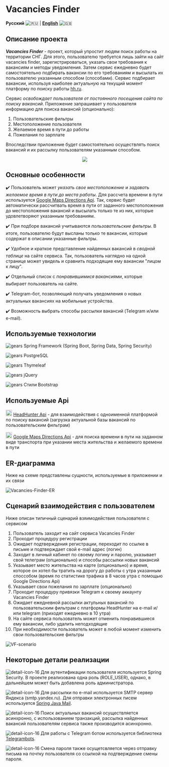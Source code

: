 # Vacancies Finder

**Русский** ![:ru:](https://flagcdn.com/20x15/ru.png) | [**English**](docs-eng/README.md) ![:gb:](https://flagcdn.com/20x15/gb.png)

## Описание проекта

***Vacancies Finder*** - проект, который упростит людям поиск работы на территории СНГ. Для этого, пользователю требуется лишь зайти на сайт vacancies finder, зарегистрироваться, указать свои требования к вакансиям и методы уведомления. Затем сервис ежедневно будет самостоятельно подбирать вакансии по его требованиям и высылать их пользователю указанным способом (способами). Сервис подбирает вакансии, используя наиболее актуальную на текущий момент платформу по поиску работы [hh.ru](https://hh.ru).

Сервис *освобождает пользователя от постоянного посещения сайта по поиску вакансий*. Приложение запрашивает у пользователя информацию для поиска вакансий (опционально):
1. Пользовательские фильтры
2. Местоположение пользователя
3. Желаемое время в пути до работы
4. Пожелания по зарплате

Впоследствии приложение будет самостоятельно осуществлять поиск вакансий и их рассылку пользователям указанным способом.

<p align="center">
  <img src="https://user-images.githubusercontent.com/74429654/129240802-c93b4684-2d90-40ec-87dd-7e6878fbb1d9.png" />
</p>

## Основные особенности

:heavy_check_mark: Пользователь может *указать свое местоположение* и *задавать желаемое время в пути до места работы*. Для рассчета времени в пути используется [Google Maps Directions Api](https://developers.google.com/maps/documentation/directions/overview). Так, сервис будет автоматически рассчитвать время в пути от заданного местоположения до местоположения вакансий и высылать только те из них, которые удовлетворяют указанным требованиям.

:heavy_check_mark: При подборе вакансий учитываются *пользовательские фильтры*. В итоге, пользователю будут высланы только те вакансии, которые содержат в описании указанные фильтры.

:heavy_check_mark: Удобное и краткое представление найденных вакансий в *сводной таблице* на сайте сервиса. Так, пользователь наглядно на одной странице может увидель и сравнить подходящие ему вакансии "лицом к лицу".

:heavy_check_mark: Отдельный список с *понравившимися вакансиями*, которые выбирает пользователь на сайте.

:heavy_check_mark: Telegram-бот, позволяющий получать уведомления о новых актуальных вакансиях на мобильные устройства.

:heavy_check_mark: Возможность выбрать способы рассылки вакансий (Telegram и/или e-mail).

## Используемые технологии

![gears](https://user-images.githubusercontent.com/74429654/129231585-78765455-d571-422d-ba9e-3a384c81cdcc.png) Spring Framework (Spring Boot, Spring Data, Spring Security)

![gears](https://user-images.githubusercontent.com/74429654/129231585-78765455-d571-422d-ba9e-3a384c81cdcc.png) PostgreSQL

![gears](https://user-images.githubusercontent.com/74429654/129231585-78765455-d571-422d-ba9e-3a384c81cdcc.png) Thymeleaf

![gears](https://user-images.githubusercontent.com/74429654/129231585-78765455-d571-422d-ba9e-3a384c81cdcc.png) jQuery

![gears](https://user-images.githubusercontent.com/74429654/129231585-78765455-d571-422d-ba9e-3a384c81cdcc.png) Стили Bootstrap

## Используемые Api

<img width="20" alt="api-point" src="https://user-images.githubusercontent.com/74429654/129253188-07fee198-13fc-49ab-8150-d101e2029b48.png"/> [HeadHunter Api](https://github.com/hhru/api) - для взаимодействия с одноименной платформой по поиску вакансий (загрузка актуальной базы вакансий по пользовательским фильтрам)

<img width="20" alt="api-point" src="https://user-images.githubusercontent.com/74429654/129253188-07fee198-13fc-49ab-8150-d101e2029b48.png"/> [Google Maps Directions Api](https://developers.google.com/maps/documentation/directions/overview) - для поиска времени в пути на заданном виде транспорта при указании места жительства и желаемого времени в пути

## ER-диаграмма

Ниже на схеме представлены сущности, используемые в приложении и их связи


![Vacancies-Finder-ER](https://user-images.githubusercontent.com/74429654/130235491-820266e7-6662-42cf-9594-4fb7e447de80.png)

## Сценарий взаимодействия с пользователем

Ниже описан типичный сценарий взяимодействия пользователя с сервисом

1. Пользователь заходит на сайт сервиса Vacancies Finder
2. Проходит процедуру регистрации
3. Ожидает подтверждения регистрации, переходит по ссылке в письме и подтверждает свой e-mail адрес (логин)
4. Заходит в личный кабинет по своему логину и паролю, указывает свой телеграм (опционально) и способы рассылки новых вакансий
5. Указывает место жительства на карте (опционально) и время, которое он хотел бы тратить на дорогу до работы с утра указанным споссобом (время по статистике трафика в 8 часов утра с помощью Google Directions Api)
6. Указывает свои пожелания по зарплате (опционально)
7. Проходит процедуру привязки Telegram к своему аккаунту Vacancies Finder
8. Ожидает ежедневной рассылки актульных вакансий по пользовательским фильтрам с платформы HeadHunter на e-mail и/или telegram (приходят ежедневно в 10 утра)
9. На сайте сервиса пользователь может отменить понравившиеся ему вакансии, либо удалить неподходящие
10. При необходимости пользователь может в любой момент изменить свои пользовательские фильтры

![VF-scenario](https://user-images.githubusercontent.com/74429654/130245250-1521c8ee-60e3-4bfc-807c-3ff6f6eacf34.png)

## Некоторые детали реализации

![detail-icon-16](https://user-images.githubusercontent.com/74429654/130313016-57a118cd-83b8-4c1a-893b-94cbb82650e5.png) Для аутентификации пользователя используется Spring Security. В проекте реализована одна роль (ROLE_USER), однако, в дальнейшем может быть добавлена роль администратора.

![detail-icon-16](https://user-images.githubusercontent.com/74429654/130313016-57a118cd-83b8-4c1a-893b-94cbb82650e5.png) Для рассылки по e-mail используется SMTP сервер Яндекса (smtp.yandex.ru). Для отправки электронных писем используется [Spring Java Mail](https://docs.spring.io/spring-framework/docs/3.2.x/spring-framework-reference/html/mail.html).

![detail-icon-16](https://user-images.githubusercontent.com/74429654/130313016-57a118cd-83b8-4c1a-893b-94cbb82650e5.png) Поиск актуальных вакансий осуществляется асинхронно, с использованием транзакций, рассылка найденных вакансий пользователям сервиса также производится асинхронно.

![detail-icon-16](https://user-images.githubusercontent.com/74429654/130313016-57a118cd-83b8-4c1a-893b-94cbb82650e5.png) Для работы с Telegram ботом используется библиотека [Telegrambots](https://github.com/rubenlagus/TelegramBots).

![detail-icon-16](https://user-images.githubusercontent.com/74429654/130313016-57a118cd-83b8-4c1a-893b-94cbb82650e5.png) Смена пароля также осущетсвляется через отправку письма на почтку пользователя со ссылкой на подтверждение смены пароля.
